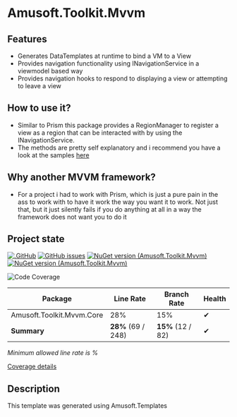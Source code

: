 # Amusoft.Toolkit.Mvvm

## Features
- Generates DataTemplates at runtime to bind a VM to a View
- Provides navigation functionality using INavigationService in a viewmodel based way
- Provides navigation hooks to respond to displaying a view or attempting to leave a view

## How to use it?
- Similar to Prism this package provides a RegionManager to register a view as a region that can be interacted with by using the INavigationService.
- The methods are pretty self explanatory and i recommend you have a look at the samples [here](./samples/TestApp.Wpf/)

## Why another MVVM framework?
- For a project i had to work with Prism, which is just a pure pain in the ass to work with to have it work the way you want it to work. Not just that, but it just silently fails if you do anything at all in a way the framework does not want you to do it

## Project state

[![.GitHub](https://github.com/taori/Amusoft.Toolkit.Mvvm/actions/workflows/CI.yml/badge.svg)](https://github.com/taori/Amusoft.Toolkit.Mvvm/actions/workflows/CI.yml)
[![GitHub issues](https://img.shields.io/github/issues/taori/Amusoft.Toolkit.Mvvm)](https://github.com/taori/Amusoft.Toolkit.Mvvm/issues)
[![NuGet version (Amusoft.Toolkit.Mvvm)](https://img.shields.io/nuget/v/Amusoft.Toolkit.Mvvm.svg)](https://www.nuget.org/packages/Amusoft.Toolkit.Mvvm/)
[![NuGet version (Amusoft.Toolkit.Mvvm)](https://img.shields.io/nuget/vpre/Amusoft.Toolkit.Mvvm.svg)](https://www.nuget.org/packages/Amusoft.Toolkit.Mvvm/latest/prerelease)

<!--CoverageStart-->
![Code Coverage](https://img.shields.io/badge/Code%20Coverage-28%25-success?style=flat)

Package | Line Rate | Branch Rate | Health
-------- | --------- | ----------- | ------
Amusoft.Toolkit.Mvvm.Core | 28% | 15% | ✔
**Summary** | **28%** (69 / 248) | **15%** (12 / 82) | ✔

_Minimum allowed line rate is  %_

[Coverage details](https://taori.github.io/Amusoft.Toolkit.Mvvm)
<!--CoverageEnd-->

## Description

This template was generated using Amusoft.Templates
